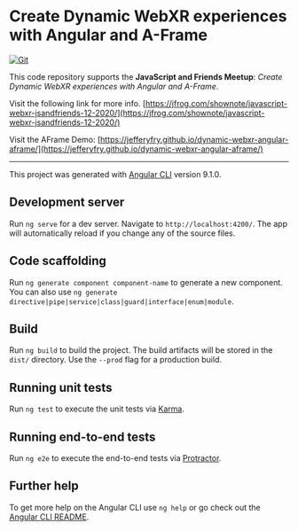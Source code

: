 # Create Dynamic WebXR experiences with Angular and A-Frame

[![Git](https://app.soluble.cloud/api/v1/public/badges/fca8b56d-09f7-4828-bc37-8588a82135a4.svg?orgId=604336610407)](https://app.soluble.cloud/repos/details/github.com/jefferyfry/dynamic-webxr-angular-aframe?orgId=604336610407)  

This code repository supports the **JavaScript and Friends Meetup**: _Create Dynamic WebXR experiences with Angular and A-Frame_.

Visit the following link for more info.
[https://jfrog.com/shownote/javascript-webxr-jsandfriends-12-2020/](https://jfrog.com/shownote/javascript-webxr-jsandfriends-12-2020/)

Visit the AFrame Demo: [https://jefferyfry.github.io/dynamic-webxr-angular-aframe/](https://jefferyfry.github.io/dynamic-webxr-angular-aframe/)

---
This project was generated with [Angular CLI](https://github.com/angular/angular-cli) version 9.1.0.

## Development server

Run `ng serve` for a dev server. Navigate to `http://localhost:4200/`. The app will automatically reload if you change any of the source files.

## Code scaffolding

Run `ng generate component component-name` to generate a new component. You can also use `ng generate directive|pipe|service|class|guard|interface|enum|module`.

## Build

Run `ng build` to build the project. The build artifacts will be stored in the `dist/` directory. Use the `--prod` flag for a production build.

## Running unit tests

Run `ng test` to execute the unit tests via [Karma](https://karma-runner.github.io).

## Running end-to-end tests

Run `ng e2e` to execute the end-to-end tests via [Protractor](http://www.protractortest.org/).

## Further help

To get more help on the Angular CLI use `ng help` or go check out the [Angular CLI README](https://github.com/angular/angular-cli/blob/master/README.md).

